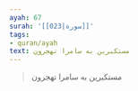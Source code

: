 ```yaml
---
ayah: 67
surah: '[[023|سورة]]'
tags:
- quran/ayah
text: مستكبرين به سامرا تهجرون
---
```

> مستكبرين به سامرا تهجرون
